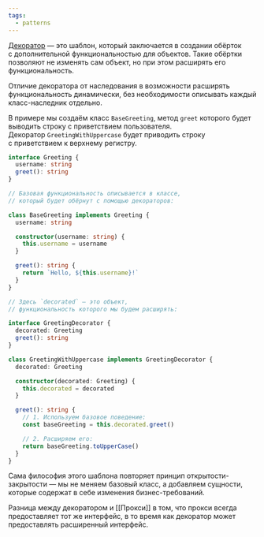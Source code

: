 ```yaml
---
tags:
  - patterns
---
```

[Декоратор](https://refactoring.guru/ru/design-patterns/decorator) — это шаблон, который заключается в создании обёрток с дополнительной функциональностью для объектов. Такие обёртки позволяют не изменять сам объект, но при этом расширять его функциональность.

Отличие декоратора от наследования в возможности расширять функциональность динамически, без необходимости описывать каждый класс-наследник отдельно.

В примере мы создаём класс `BaseGreeting`, метод `greet` которого будет выводить строку с приветствием пользователя. Декоратор `GreetingWithUppercase` будет приводить строку с приветствием к верхнему регистру.

```ts
interface Greeting {
  username: string
  greet(): string
}

// Базовая функциональность описывается в классе,
// который будет обёрнут с помощью декораторов:

class BaseGreeting implements Greeting {
  username: string

  constructor(username: string) {
    this.username = username
  }

  greet(): string {
    return `Hello, ${this.username}!`
  }
}

// Здесь `decorated` — это объект,
// функциональность которого мы будем расширять:

interface GreetingDecorator {
  decorated: Greeting
  greet(): string
}

class GreetingWithUppercase implements GreetingDecorator {
  decorated: Greeting

  constructor(decorated: Greeting) {
    this.decorated = decorated
  }

  greet(): string {
    // 1. Используем базовое поведение:
    const baseGreeting = this.decorated.greet()

    // 2. Расширяем его:
    return baseGreeting.toUpperCase()
  }
}
```

Сама философия этого шаблона повторяет принцип открытости-закрытости — мы не меняем базовый класс, а добавляем сущности, которые содержат в себе изменения бизнес-требований.

Разница между декоратором и [[Прокси]] в том, что прокси всегда предоставляет тот же интерфейс, в то время как декоратор может предоставлять расширенный интерфейс.